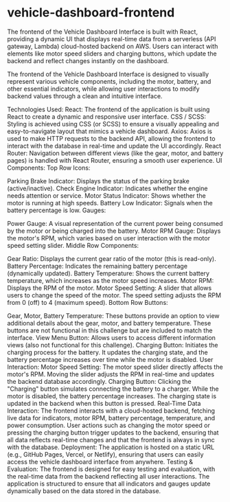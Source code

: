 # vehicle-dashboard-frontend
The frontend of the Vehicle Dashboard Interface is built with React, providing a dynamic UI that displays real-time data from a  serverless (API gateway, Lambda) cloud-hosted backend on AWS. Users can interact with elements like motor speed sliders and charging buttons, which update the backend and reflect changes instantly on the dashboard.


The frontend of the Vehicle Dashboard Interface is designed to visually represent various vehicle components, including the motor, battery, and other essential indicators, while allowing user interactions to modify backend values through a clean and intuitive interface.

Technologies Used:
React: The frontend of the application is built using React to create a dynamic and responsive user interface.
CSS / SCSS: Styling is achieved using CSS (or SCSS) to ensure a visually appealing and easy-to-navigate layout that mimics a vehicle dashboard.
Axios: Axios is used to make HTTP requests to the backend API, allowing the frontend to interact with the database in real-time and update the UI accordingly.
React Router: Navigation between different views (like the gear, motor, and battery pages) is handled with React Router, ensuring a smooth user experience.
UI Components:
Top Row Icons:

Parking Brake Indicator: Displays the status of the parking brake (active/inactive).
Check Engine Indicator: Indicates whether the engine needs attention or service.
Motor Status Indicator: Shows whether the motor is running at high speeds.
Battery Low Indicator: Signals when the battery percentage is low.
Gauges:

Power Gauge: A visual representation of the current power being consumed by the motor or being charged into the battery.
Motor RPM Gauge: Displays the motor's RPM, which varies based on user interaction with the motor speed setting slider.
Middle Row Components:

Gear Ratio: Displays the current gear ratio of the motor (this is read-only).
Battery Percentage: Indicates the remaining battery percentage (dynamically updated).
Battery Temperature: Shows the current battery temperature, which increases as the motor speed increases.
Motor RPM: Displays the RPM of the motor.
Motor Speed Setting: A slider that allows users to change the speed of the motor. The speed setting adjusts the RPM from 0 (off) to 4 (maximum speed).
Bottom Row Buttons:

Gear, Motor, Battery Temperature: These buttons provide an option to view additional details about the gear, motor, and battery temperature. These buttons are not functional in this challenge but are included to match the interface.
View Menu Button: Allows users to access different information views (also not functional for this challenge).
Charging Button: Initiates the charging process for the battery. It updates the charging state, and the battery percentage increases over time while the motor is disabled.
User Interaction:
Motor Speed Setting: The motor speed slider directly affects the motor's RPM. Moving the slider adjusts the RPM in real-time and updates the backend database accordingly.
Charging Button: Clicking the "Charging" button simulates connecting the battery to a charger. While the motor is disabled, the battery percentage increases. The charging state is updated in the backend when this button is pressed.
Real-Time Data Interaction:
The frontend interacts with a cloud-hosted backend, fetching live data for indicators, motor RPM, battery percentage, temperature, and power consumption.
User actions such as changing the motor speed or pressing the charging button trigger updates to the backend, ensuring that all data reflects real-time changes and that the frontend is always in sync with the database.
Deployment:
The application is hosted on a static URL (e.g., GitHub Pages, Vercel, or Netlify), ensuring that users can easily access the vehicle dashboard interface from anywhere.
Testing & Evaluation:
The frontend is designed for easy testing and evaluation, with the real-time data from the backend reflecting all user interactions. The application is structured to ensure that all indicators and gauges update dynamically based on the data stored in the database.

